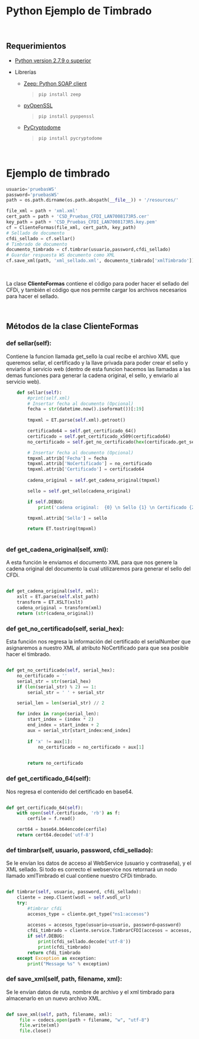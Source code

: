 
# Python Ejemplo de Timbrado


<br/>

## Requerimientos
* [Python version 2.7.9 o superior](https://www.python.org/downloads/)

* Librerías
   * [Zeep: Python SOAP client](https://python-zeep.readthedocs.io/en/master/)
     >  ``` pip install zeep ```

   * [pyOpenSSL](https://www.pyopenssl.org/en/stable/install.html)
     > ``` pip install pyopenssl ```
   * [PyCryptodome](https://pycryptodome.readthedocs.io/en/latest/src/installation.html)

     >  ``` pip install pycryptodome ```

<br/>

# Ejemplo de timbrado

```Python
usuario='pruebasWS'
password='pruebasWS'
path = os.path.dirname(os.path.abspath(__file__)) + '/resources/'

file_xml = path + 'xml.xml'
cert_path = path + 'CSD_Pruebas_CFDI_LAN7008173R5.cer'
key_path = path + 'CSD_Pruebas_CFDI_LAN7008173R5.key.pem'
cf = ClienteFormas(file_xml, cert_path, key_path)
# Sellado de documento
cfdi_sellado = cf.sellar()
# Timbrado de documento
documento_timbrado = cf.timbrar(usuario,password,cfdi_sellado)
# Guardar respuesta WS documento como XML
cf.save_xml(path, 'xml_sellado.xml', documento_timbrado['xmlTimbrado'])
```

<br>

La clase **ClienteFormas** contiene el código para poder hacer el sellado del CFDi, y también el código que nos permite cargar los archivos necesarios para hacer el sellado.

<br/>

## Métodos de la clase ClienteFormas


### def sellar(self):
Contiene la funcion llamada get_sello la cual recibe el archivo XML que queremos sellar, el certificado y la llave privada para poder crear el sello y enviarlo al servicio web (dentro de esta funcion hacemos las llamadas a las demas funciones para generar la cadena original, el sello, y enviarlo al servicio web).


```Python
    def sellar(self):
        #print(self.xml)
        # Insertar fecha al documento (Opcional)
        fecha = str(datetime.now().isoformat())[:19]
        
        tmpxml = ET.parse(self.xml).getroot()

        certificado64 = self.get_certificado_64()
        certificado = self.get_certificado_x509(certificado64)
        no_certificado = self.get_no_certificado(hex(certificado.get_serial_number()))

        # Insertar fecha al documento (Opcional)
        tmpxml.attrib['Fecha'] = fecha
        tmpxml.attrib['NoCertificado'] = no_certificado
        tmpxml.attrib['Certificado'] = certificado64
        
        cadena_original = self.get_cadena_original(tmpxml)

        sello = self.get_sello(cadena_original)

        if self.DEBUG:
            print('cadena original:  {0} \n Sello {1} \n Certificado {2} No de Certificado {3}\n'.format(cadena_original, sello, certificado64, no_certificado))

        tmpxml.attrib['Sello'] = sello

        return ET.tostring(tmpxml)
        
```


### def get_cadena_original(self, xml):
A esta función le enviamos el documento XML para que nos genere la cadena original del documento la cual utilizaremos para generar el sello del CFDi.

```Python

def get_cadena_original(self, xml):
    xslt = ET.parse(self.xlst_path)
    transform = ET.XSLT(xslt)
    cadena_original = transform(xml)
    return (str(cadena_original))

```



### def get_no_certificado(self, serial_hex):
Esta función nos regresa la información del certificado el serialNumber que asignaremos a nuestro XML al atributo NoCertificado para que sea posible hacer el timbrado.

```Python

def get_no_certificado(self, serial_hex):
    no_certificado = ''
    serial_str = str(serial_hex)
    if (len(serial_str) % 2) == 1:
        serial_str = ' ' + serial_str

    serial_len = len(serial_str) // 2

    for index in range(serial_len):
        start_index = (index * 2) 
        end_index = start_index + 2
        aux = serial_str[start_index:end_index]
        
        if 'x' != aux[1]:
            no_certificado = no_certificado + aux[1]
           

        return no_certificado

```



### def get_certificado_64(self):
Nos regresa el contenido del certificado en base64.

```Python

def get_certificado_64(self):
    with open(self.certificado, 'rb') as f:
        cerfile = f.read()

    cert64 = base64.b64encode(cerfile)
    return cert64.decode('utf-8')

```


### def timbrar(self, usuario, password, cfdi_sellado):
Se le envían los datos de acceso al WebService (usuario y contraseña), y el XML sellado. Si todo es correcto el webservice nos retornará un nodo llamado xmlTimbrado el cual contiene nuestro CFDi timbrado.

```Python

def timbrar(self, usuario, password, cfdi_sellado):
    cliente = zeep.Client(wsdl = self.wsdl_url)
    try:
        #timbrar cfdi
        accesos_type = cliente.get_type("ns1:accesos")
        
        accesos = accesos_type(usuario=usuario, password=password)
        cfdi_timbrado = cliente.service.TimbrarCFDI(accesos = accesos, comprobante=cfdi_sellado.decode('utf-8'))
        if self.DEBUG:
            print(cfdi_sellado.decode('utf-8'))
            print(cfdi_timbrado) 
        return cfdi_timbrado  
    except Exception as exception:
        print("Message %s" % exception)

```


### def save_xml(self, path, filename, xml):
Se le envían datos de ruta, nombre de archivo y el xml timbrado para almacenarlo en un nuevo archivo XML.



```Python

def save_xml(self, path, filename, xml):
     file = codecs.open(path + filename, "w", "utf-8")
     file.write(xml)
     file.close()

```
